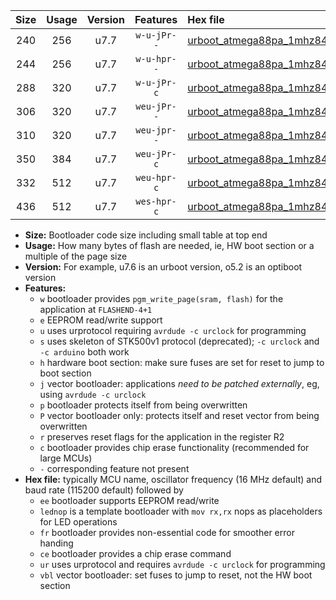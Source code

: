 |Size|Usage|Version|Features|Hex file|
|:-:|:-:|:-:|:-:|:--|
|240|256|u7.7|`w-u-jPr--`|[urboot_atmega88pa_1mhz8432_57600bps_lednop_ur_vbl.hex](https://raw.githubusercontent.com/stefanrueger/urboot.hex/main/mcus/atmega88pa/fcpu_1mhz8432/57600_bps/urboot_atmega88pa_1mhz8432_57600bps_lednop_ur_vbl.hex)|
|244|256|u7.7|`w-u-hpr--`|[urboot_atmega88pa_1mhz8432_57600bps_lednop_fr_ur.hex](https://raw.githubusercontent.com/stefanrueger/urboot.hex/main/mcus/atmega88pa/fcpu_1mhz8432/57600_bps/urboot_atmega88pa_1mhz8432_57600bps_lednop_fr_ur.hex)|
|288|320|u7.7|`w-u-jPr-c`|[urboot_atmega88pa_1mhz8432_57600bps_lednop_fr_ce_ur_vbl.hex](https://raw.githubusercontent.com/stefanrueger/urboot.hex/main/mcus/atmega88pa/fcpu_1mhz8432/57600_bps/urboot_atmega88pa_1mhz8432_57600bps_lednop_fr_ce_ur_vbl.hex)|
|306|320|u7.7|`weu-jPr--`|[urboot_atmega88pa_1mhz8432_57600bps_ee_lednop_ur_vbl.hex](https://raw.githubusercontent.com/stefanrueger/urboot.hex/main/mcus/atmega88pa/fcpu_1mhz8432/57600_bps/urboot_atmega88pa_1mhz8432_57600bps_ee_lednop_ur_vbl.hex)|
|310|320|u7.7|`weu-jpr--`|[urboot_atmega88pa_1mhz8432_57600bps_ee_lednop_fr_ur_vbl.hex](https://raw.githubusercontent.com/stefanrueger/urboot.hex/main/mcus/atmega88pa/fcpu_1mhz8432/57600_bps/urboot_atmega88pa_1mhz8432_57600bps_ee_lednop_fr_ur_vbl.hex)|
|350|384|u7.7|`weu-jPr-c`|[urboot_atmega88pa_1mhz8432_57600bps_ee_lednop_fr_ce_ur_vbl.hex](https://raw.githubusercontent.com/stefanrueger/urboot.hex/main/mcus/atmega88pa/fcpu_1mhz8432/57600_bps/urboot_atmega88pa_1mhz8432_57600bps_ee_lednop_fr_ce_ur_vbl.hex)|
|332|512|u7.7|`weu-hpr-c`|[urboot_atmega88pa_1mhz8432_57600bps_ee_lednop_fr_ce_ur.hex](https://raw.githubusercontent.com/stefanrueger/urboot.hex/main/mcus/atmega88pa/fcpu_1mhz8432/57600_bps/urboot_atmega88pa_1mhz8432_57600bps_ee_lednop_fr_ce_ur.hex)|
|436|512|u7.7|`wes-hpr-c`|[urboot_atmega88pa_1mhz8432_57600bps_ee_lednop_fr_ce.hex](https://raw.githubusercontent.com/stefanrueger/urboot.hex/main/mcus/atmega88pa/fcpu_1mhz8432/57600_bps/urboot_atmega88pa_1mhz8432_57600bps_ee_lednop_fr_ce.hex)|

- **Size:** Bootloader code size including small table at top end
- **Usage:** How many bytes of flash are needed, ie, HW boot section or a multiple of the page size
- **Version:** For example, u7.6 is an urboot version, o5.2 is an optiboot version
- **Features:**
  + `w` bootloader provides `pgm_write_page(sram, flash)` for the application at `FLASHEND-4+1`
  + `e` EEPROM read/write support
  + `u` uses urprotocol requiring `avrdude -c urclock` for programming
  + `s` uses skeleton of STK500v1 protocol (deprecated); `-c urclock` and `-c arduino` both work
  + `h` hardware boot section: make sure fuses are set for reset to jump to boot section
  + `j` vector bootloader: applications *need to be patched externally*, eg, using `avrdude -c urclock`
  + `p` bootloader protects itself from being overwritten
  + `P` vector bootloader only: protects itself and reset vector from being overwritten
  + `r` preserves reset flags for the application in the register R2
  + `c` bootloader provides chip erase functionality (recommended for large MCUs)
  + `-` corresponding feature not present
- **Hex file:** typically MCU name, oscillator frequency (16 MHz default) and baud rate (115200 default) followed by
  + `ee` bootloader supports EEPROM read/write
  + `lednop` is a template bootloader with `mov rx,rx` nops as placeholders for LED operations
  + `fr` bootloader provides non-essential code for smoother error handing
  + `ce` bootloader provides a chip erase command
  + `ur` uses urprotocol and requires `avrdude -c urclock` for programming
  + `vbl` vector bootloader: set fuses to jump to reset, not the HW boot section
